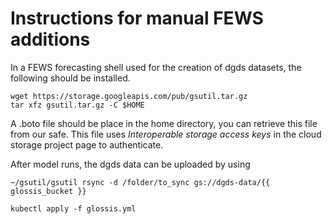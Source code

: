 # Instructions for manual FEWS additions
In a FEWS forecasting shell used for the creation
of dgds datasets, the following should be installed.

```
wget https://storage.googleapis.com/pub/gsutil.tar.gz
tar xfz gsutil.tar.gz -C $HOME
```

A .boto file should be place in the home directory,
you can retrieve this file from our safe. This file
uses *Interoperable storage access keys* in the cloud
storage project page to authenticate.

After model runs, the dgds data can be uploaded by using
```
~/gsutil/gsutil rsync -d /folder/to_sync gs://dgds-data/{{ glossis_bucket }}

kubectl apply -f glossis.yml
```
